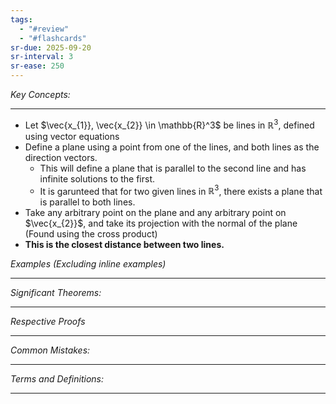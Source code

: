 ```yaml
---
tags:
  - "#review"
  - "#flashcards"
sr-due: 2025-09-20
sr-interval: 3
sr-ease: 250
---
```

*Key Concepts:*
___
- Let $\vec{x_{1}}, \vec{x_{2}} \in \mathbb{R}^3$ be lines in $\mathbb{R}^3$, defined using vector equations
- Define a plane using a point from one of the lines, and both lines as the direction vectors.
	- This will define a plane that is parallel to the second line and has infinite solutions to the first. 
	- It is garunteed that for two given lines in $\mathbb{R}^3$, there exists a plane that is parallel to both lines. 
- Take any arbitrary point on the plane and any arbitrary point on $\vec{x_{2}}$, and take its projection with the normal of the plane (Found using the cross product)
- **This is the closest distance between two lines.**



*Examples (Excluding inline examples)* 
___

*Significant Theorems:*
___

*Respective Proofs*
___

*Common Mistakes:*
___

*Terms and Definitions:*
___

